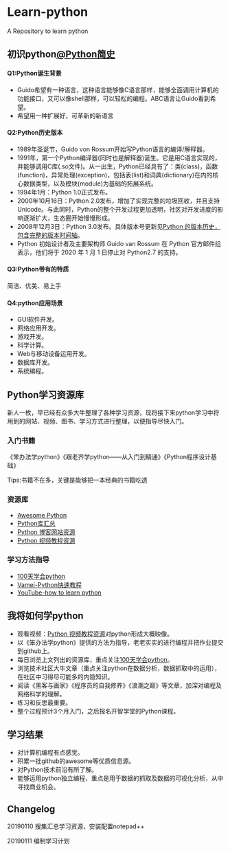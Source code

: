 # Learn-python
A Repository to learn python

## 初识python[@Python简史](http://www.cnblogs.com/vamei/archive/2013/02/06/2892628.html)
#### Q1:Python诞生背景
- Guido希望有一种语言，这种语言能够像C语言那样，能够全面调用计算机的功能接口，又可以像shell那样，可以轻松的编程。ABC语言让Guido看到希望。
- 希望用一种扩展好，可革新的新语言
#### Q2:Python历史版本
- 1989年圣诞节，Guido von Rossum开始写Python语言的编译/解释器。
- 1991年，第一个Python编译器(同时也是解释器)诞生。它是用C语言实现的，并能够调用C库(.so文件)。从一出生，Python已经具有了：类(class)，函数(function)，异常处理(exception)，包括表(list)和词典(dictionary)在内的核心数据类型，以及模块(module)为基础的拓展系统。
- 1994年1月：Python 1.0正式发布。
- 2000年10月16日：Python 2.0发布，增加了实现完整的垃圾回收，并且支持Unicode。与此同时，Python的整个开发过程更加透明，社区对开发进度的影响逐渐扩大，生态圈开始慢慢形成。
- 2008年12月3日：Python 3.0发布。具体版本号更新见[Python 的版本历史，包含完整的版本时间轴](https://pythoncaff.com/topics/22/the-version-history-of-python)。
- Python 初始设计者及主要架构师 Guido van Rossum 在 Python 官方邮件组表示，他们将于 2020 年 1 月 1 日停止对 Python2.7 的支持。
#### Q3:Python带有的特质
简洁、优美、易上手
#### Q4:python应用场景
- GUI软件开发。
- 网络应用开发。
- 游戏开发。
- 科学计算。
- Web与移动设备运用开发。
- 数据库开发。
- 系统编程。
## Python学习资源库
新人一枚，早已经有众多大牛整理了各种学习资源，现将接下来python学习中将用到的网站、视频、图书、学习方式进行整理，以便指导尽快入门。
### 入门书籍
《笨办法学python》《跟老齐学python——从入门到精通》《Python程序设计基础》

Tips:书籍不在多，关键是能够把一本经典的书籍吃透
### 资源库
- [Awesome Python](https://github.com/vinta/awesome-python#podcasts)
- [Python库汇总](https://github.com/GuojunLee001/python-api-tesing)
- [Python 博客网站资源](https://github.com/TwoWater/Python/blob/master/Res/Python%E5%8D%9A%E5%AE%A2%E7%BD%91%E7%AB%99%E8%B5%84%E6%BA%90.md)
- [Python 视频教程资源](https://github.com/TwoWater/Python/blob/master/Res/Python%E8%A7%86%E9%A2%91%E6%95%99%E7%A8%8B%E8%B5%84%E6%BA%90.md)

### 学习方法指导
- [100天学会python](https://github.com/GuojunLee001/Python-100-Days/blob/master/Day01-15/Day01/%E5%88%9D%E8%AF%86Python.md)
- [Vamei-Python快速教程](http://www.cnblogs.com/vamei/archive/2012/09/13/2682778.html)
- [YouTube-how to learn python](https://www.youtube.com/watch?v=rfscVS0vtbw)

## 我将如何学python
- 观看视频：[Python 视频教程资源](https://github.com/TwoWater/Python/blob/master/Res/Python%E8%A7%86%E9%A2%91%E6%95%99%E7%A8%8B%E8%B5%84%E6%BA%90.md)对python形成大概映像。
- 以《笨办法学python》提供的方法为指导，老老实实的进行编程并把作业提交到github上。
- 每日浏览上文列出的资源库，重点关注[100天学会python](https://github.com/GuojunLee001/Python-100-Days/blob/master/Day01-15/Day01/%E5%88%9D%E8%AF%86Python.md)。
- 浏览技术社区大牛文章（重点关注python在数据分析，数据抓取中的运用），在社区中习得尽可能多的内隐知识。
- 阅读《黑客与画家》《程序员的自我修养》《浪潮之巅》等文章，加深对编程及网络科学的理解。
- 练习和反思最重要。
- 整个过程预计3个月入门，之后报名开智学堂的Python课程。
## 学习结果
- 对计算机编程有点感觉。
- 积累一批github的awesome等优质信息源。
- 对Python技术前沿有所了解。
- 能够运用python独立编程，重点是用于数据的抓取及数据的可视化分析，从中寻找商业机会。
## Changelog
20190110 搜集汇总学习资源，安装配置notepad++

20190111 编制学习计划
